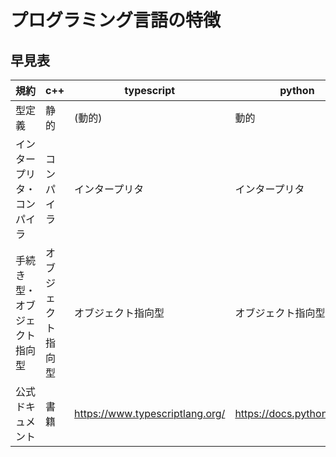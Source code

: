 # プログラミング言語の特徴

## 早見表

|規約                      |c++             |typescript      |python           |
|--------------------------|----------------|----------------|----------------|
|型定義                     |静的            |(動的)           |動的            |
|インタープリタ・コンパイラ  |コンパイラ       |インタープリタ    |インタープリタ   |
|手続き型・オブジェクト指向型|オブジェクト指向型|オブジェクト指向型|オブジェクト指向型|
|公式ドキュメント           |書籍             |https://www.typescriptlang.org/|https://docs.python.org/3/|
